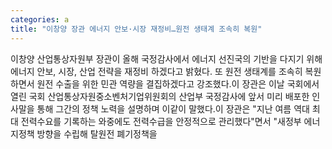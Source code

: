 ```yaml
---
categories: a
title: "이창양 장관 에너지 안보·시장 재정비…원전 생태계 조속히 복원"
---
```

이창양 산업통상자원부 장관이 올해 국정감사에서 에너지 선진국의 기반을 다지기 위해 에너지 안보, 시장, 산업 전략을 재정비 하겠다고 밝혔다. 또 원전 생태계를 조속히 복원하면서 원전 수출을 위한 민관 역량을 결집하겠다고 강조했다.이 장관은 이날 국회에서 열린 국회 산업통상자원중소벤처기업위원회의 산업부 국정감사에 앞서 미리 배포한 인사말을 통해 그간의 정책 노력을 설명하며 이같이 말했다.이 장관은 "지난 여름 역대 최대 전력수요를 기록하는 와중에도 전력수급을 안정적으로 관리했다"면서 "새정부 에너지정책 방향을 수립해 탈원전 폐기정책을